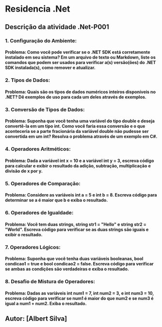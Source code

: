 # Residencia .Net

## Descrição da atividade .Net-P001

### 1. Configuração do Ambiente:
#### Problema: Como você pode verificar se o .NET SDK está corretamente instalado em seu sistema? Em um arquivo de texto ou Markdown, liste os comandos que podem ser usados para verificar a(s) versão(ões) do .NET SDK instalada(s), como remover e atualizar.

### 2. Tipos de Dados:
#### Problema: Quais são os tipos de dados numéricos inteiros disponíveis no .NET? Dê exemplos de uso para cada um deles através de exemplos.

### 3. Conversão de Tipos de Dados:
#### Problema: Suponha que você tenha uma variável do tipo double e deseja convertê-la em um tipo int. Como você faria essa conversão e o que aconteceria se a parte fracionária da variável double não pudesse ser convertida em um int? Resolva o problema através de um exemplo em C#.

### 4. Operadores Aritméticos:
#### Problema: Dada a variável int x = 10 e a variável int y = 3, escreva código para calcular e exibir o resultado da adição, subtração, multiplicação e divisão de x por y.

### 5. Operadores de Comparação:
#### Problema: Considere as variáveis int a = 5 e int b = 8. Escreva código para determinar se a é maior que b e exiba o resultado.

### 6. Operadores de Igualdade:
#### Problema: Você tem duas strings, string str1 = "Hello" e string str2 = "World". Escreva código para verificar se as duas strings são iguais e exibir o resultado.

### 7. Operadores Lógicos:
#### Problema: Suponha que você tenha duas variáveis booleanas, bool condicao1 = true e bool condicao2 = false. Escreva código para verificar se ambas as condições são verdadeiras e exiba o resultado.

### 8. Desafio de Mistura de Operadores:
#### Problema: Dadas as variáveis int num1 = 7, int num2 = 3, e int num3 = 10, escreva código para verificar se num1 é maior do que num2 e se num3 é igual a num1 + num2. Exiba o resultado.

## Autor: [Albert Silva]